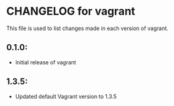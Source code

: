 # CHANGELOG for vagrant

This file is used to list changes made in each version of vagrant.

## 0.1.0:

* Initial release of vagrant

## 1.3.5:

* Updated default Vagrant version to 1.3.5